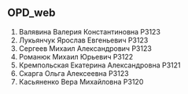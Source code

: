 ## OPD_web
1) Валявина Валерия Константиновна Р3123
2) Лукьянчук Ярослав Евгеньевич Р3123
3) Сергеев Михаил Александрович Р3123
4) Романюк Михаил Юрьевич Р3122
5) Кремпольская Екатерина Александровна Р3121
6) Скарга Ольга Алексеевна Р3123
7) Касьяненко Вера Михайловна P3120